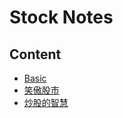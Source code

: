 # Stock Notes
## Content
- [Basic](notes/basic-notes.md)
- [笑傲股市](books/xiao-ao-gu-shi.md)
- [炒股的智慧](books/chao-gu-de-zhi-hui.md)

